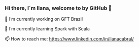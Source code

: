 ### Hi there, I´m Ilana, welcome to by GitHub 👋

 🔭 I’m currently working on GFT Brazil
 
 🌱 I’m currently learning Spark with Scala
 
 📫 How to reach me: https://www.linkedin.com/in/ilanacabral/
<!--
**ilanacabral/ilanacabral** is a ✨ _special_ ✨ repository because its `README.md` (this file) appears on your GitHub profile.

Here are some ideas to get you started:


- 👯 I’m looking to collaborate on ...
- 🤔 I’m looking for help with ...
- 💬 Ask me about ...

- 😄 Pronouns: ...
- ⚡ Fun fact: ...
-->
